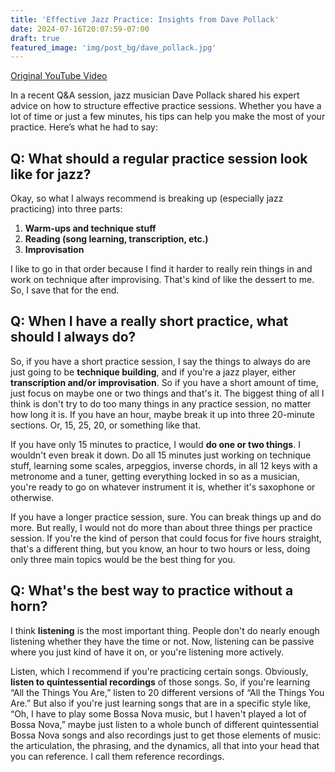 ```yaml
---
title: 'Effective Jazz Practice: Insights from Dave Pollack'
date: 2024-07-16T20:07:59-07:00
draft: true
featured_image: 'img/post_bg/dave_pollack.jpg' 
---
```


[Original YouTube Video](https://youtu.be/UuFr_bpz7H0?si=JhLGHEWgAZvMFuwh&t=820)

In a recent Q&A session, jazz musician Dave Pollack shared his expert advice on how to structure effective practice sessions. Whether you have a lot of time or just a few minutes, his tips can help you make the most of your practice. Here’s what he had to say:

## Q: What should a regular practice session look like for jazz?

Okay, so what I always recommend is breaking up (especially jazz practicing) into three parts:
1. **Warm-ups and technique stuff**
2. **Reading (song learning, transcription, etc.)**
3. **Improvisation**

I like to go in that order because I find it harder to really rein things in and work on technique after improvising. That's kind of like the dessert to me. So, I save that for the end.

## Q: When I have a really short practice, what should I always do?

So, if you have a short practice session, I say the things to always do are just going to be **technique building**, and if you're a jazz player, either **transcription and/or improvisation**. So if you have a short amount of time, just focus on maybe one or two things and that's it. The biggest thing of all I think is don't try to do too many things in any practice session, no matter how long it is. If you have an hour, maybe break it up into three 20-minute sections. Or, 15, 25, 20, or something like that.

If you have only 15 minutes to practice, I would **do one or two things**. I wouldn't even break it down. Do all 15 minutes just working on technique stuff, learning some scales, arpeggios, inverse chords, in all 12 keys with a metronome and a tuner, getting everything locked in so as a musician, you're ready to go on whatever instrument it is, whether it's saxophone or otherwise.

If you have a longer practice session, sure. You can break things up and do more. But really, I would not do more than about three things per practice session. If you're the kind of person that could focus for five hours straight, that's a different thing, but you know, an hour to two hours or less, doing only three main topics would be the best thing for you.

## Q: What's the best way to practice without a horn?

I think **listening** is the most important thing. People don't do nearly enough listening whether they have the time or not. Now, listening can be passive where you just kind of have it on, or you're listening more actively.

Listen, which I recommend if you're practicing certain songs. Obviously, **listen to quintessential recordings** of those songs. So, if you're learning “All the Things You Are,” listen to 20 different versions of “All the Things You Are.” But also if you're just learning songs that are in a specific style like, “Oh, I have to play some Bossa Nova music, but I haven't played a lot of Bossa Nova,” maybe just listen to a whole bunch of different quintessential Bossa Nova songs and also recordings just to get those elements of music: the articulation, the phrasing, and the dynamics, all that into your head that you can reference. I call them reference recordings.
